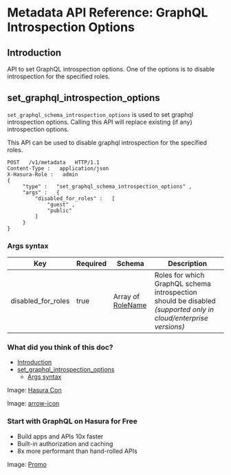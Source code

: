 # Metadata API Reference: GraphQL Introspection Options

## Introduction​

API to set GraphQL introspection options. One of the options is to
disable introspection for the specified roles.

## set_graphql_introspection_options​

 `set_graphql_schema_introspection_options` is used to set graphql
introspection options. Calling this API will replace existing (if any)
introspection options.

This API can be used to disable graphql introspection for the specified roles.

```
POST   /v1/metadata   HTTP/1.1
Content-Type :   application/json
X-Hasura-Role :   admin
{
     "type" :   "set_graphql_schema_introspection_options" ,
     "args" :   {
         "disabled_for_roles" :   [
             "guest" ,
             "public"
         ]
     }
}
```

### Args syntax​

| Key | Required | Schema | Description |
|---|---|---|---|
| disabled_for_roles | true | Array of[ RoleName ](https://hasura.io/docs/latest/api-reference/syntax-defs/#rolename) | Roles for which GraphQL schema introspection should be disabled *(supported only in cloud/enterprise versions)*  |


### What did you think of this doc?

- [ Introduction ](https://hasura.io/docs/latest/api-reference/metadata-api/introspection/#metadata-set-graphql-schema-introspection-options-syntax/#introduction)
- [ set_graphql_introspection_options ](https://hasura.io/docs/latest/api-reference/metadata-api/introspection/#metadata-set-graphql-schema-introspection-options-syntax/#metadata-set-graphql-introspection-options)
    - [ Args syntax ](https://hasura.io/docs/latest/api-reference/metadata-api/introspection/#metadata-set-graphql-schema-introspection-options-syntax/#metadata-set-graphql-schema-introspection-options-syntax)


Image: [ Hasura Con ](https://res.cloudinary.com/dh8fp23nd/image/upload/v1686154570/hasura-con-2023/has-con-light-date_r2a2ud.png)

Image: [ arrow-icon ](https://res.cloudinary.com/dh8fp23nd/image/upload/v1683723549/main-web/chevron-right_ldbi7d.png)

### Start with GraphQL on Hasura for Free

- Build apps and APIs 10x faster
- Built-in authorization and caching
- 8x more performant than hand-rolled APIs


Image: [ Promo ](https://hasura.io/docs/assets/images/hasura-free-ff60e409244e0ea12b5a3045d1a9096b.png)